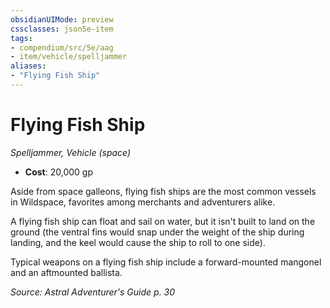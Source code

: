 ```yaml
---
obsidianUIMode: preview
cssclasses: json5e-item
tags:
- compendium/src/5e/aag
- item/vehicle/spelljammer
aliases: 
- "Flying Fish Ship"
---
```

# Flying Fish Ship
*Spelljammer, Vehicle (space)*  

- **Cost**: 20,000 gp

Aside from space galleons, flying fish ships are the most common vessels in Wildspace, favorites among merchants and adventurers alike.

A flying fish ship can float and sail on water, but it isn't built to land on the ground (the ventral fins would snap under the weight of the ship during landing, and the keel would cause the ship to roll to one side).

Typical weapons on a flying fish ship include a forward-mounted mangonel and an aftmounted ballista.

*Source: Astral Adventurer's Guide p. 30*